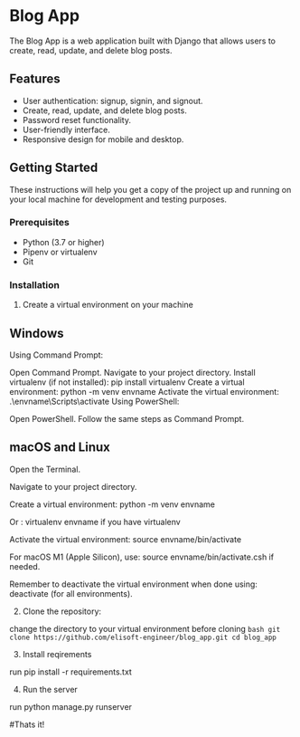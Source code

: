 # Blog App

The Blog App is a web application built with Django that allows users to create, read, update, and delete blog posts.

## Features

- User authentication: signup, signin, and signout.
- Create, read, update, and delete blog posts.
- Password reset functionality.
- User-friendly interface.
- Responsive design for mobile and desktop.

## Getting Started

These instructions will help you get a copy of the project up and running on your local machine for development and testing purposes.

### Prerequisites

- Python (3.7 or higher)
- Pipenv or virtualenv
- Git

### Installation

1. Create a virtual environment on your machine

Windows
-------

Using Command Prompt:

Open Command Prompt.
Navigate to your project directory.
Install virtualenv (if not installed): pip install virtualenv
Create a virtual environment: python -m venv envname
Activate the virtual environment: .\\envname\\Scripts\\activate
Using PowerShell:

Open PowerShell.
Follow the same steps as Command Prompt.

macOS and Linux
---------------

Open the Terminal.

Navigate to your project directory.

Create a virtual environment: python -m venv envname

Or : virtualenv envname if you have virtualenv

Activate the virtual environment: source envname/bin/activate

For macOS M1 (Apple Silicon), use: source envname/bin/activate.csh if needed.

Remember to deactivate the virtual environment when done using: deactivate (for all environments).

2. Clone the repository:

change the directory to your virtual environment before cloning
`bash
git clone https://github.com/elisoft-engineer/blog_app.git
cd blog_app `

3. Install reqirements

run pip install -r requirements.txt

4. Run the server

run python manage.py runserver

#Thats it!
